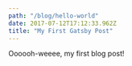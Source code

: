 ```yaml
---
path: "/blog/hello-world"
date: 2017-07-12T17:12:33.962Z
title: "My First Gatsby Post"
---
```


Oooooh-weeee, my first blog post!